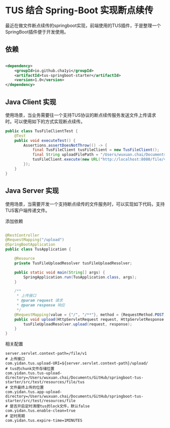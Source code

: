 # TUS 结合 Spring-Boot 实现断点续传

最近在做文件断点续传的springboot实现，前端使用的TUS插件，于是整理一个SpringBoot插件便于开发使用。

## 依赖

```xml

<dependency>
    <groupId>io.github.cha1yi</groupId>
    <artifactId>tus-springboot-starter</artifactId>
    <version>1.0</version>
</dependency>
```

## Java Client 实现

使用场景，当业务需要往一个支持TUS协议的断点续传服务发送文件上传请求时。可以使用如下的方式实现断点续传。

```java
public class TusFileClientTest {
    @Test
    public void executeTest() {
        Assertions.assertDoesNotThrow(() -> {
            final TusFileClient tusFileClient = new TusFileClient();
            final String uploadFilePath = "/Users/wuxuan.chai/Documents/小老鼠已然成精.mp4";
            tusFileClient.execute(new URL("http://localhost:8080/file/v1/upload/"), Paths.get(uploadFilePath));
        });
    }
}
```

## Java Server 实现

使用场景，当需要开发一个支持断点续传的文件服务时，可以实现如下代码，支持TUS客户端传递文件。

添加依赖

```java

@RestController
@RequestMapping("/upload")
@SpringBootApplication
public class TusApplication {

    @Resource
    private TusFileUploadResolver tusFileUploadResolver;

    public static void main(String[] args) {
        SpringApplication.run(TusApplication.class, args);
    }

    /**
     * 上传接口
     * @param request 请求
     * @param response 响应
     */
    @RequestMapping(value = {"/", "/**"}, method = {RequestMethod.POST, RequestMethod.PATCH, RequestMethod.HEAD, RequestMethod.DELETE, RequestMethod.GET})
    public void upload(HttpServletRequest request, HttpServletResponse response) {
        tusFileUploadResolver.upload(request, response);
    }
}
```

相关配置

```properties
server.servlet.context-path=/file/v1
# 上传接口
com.yidan.tus.upload-URI=${server.servlet.context-path}/upload/
# tus的chunk文件存储位置
com.yidan.tus.tus-upload-directory=/Users/wuxuan.chai/Documents/GitHub/springboot-tus-starter/src/test/resources/file/tus
# 文件最终上传的位置
com.yidan.tus.app-upload-directory=/Users/wuxuan.chai/Documents/GitHub/springboot-tus-starter/src/test/resources/file
# 是否开启定时清理tus的lock文件，默认false
com.yidan.tus.enable-clean=true
# 定时周期
com.yidan.tus.expire-time=1MINUTES
```